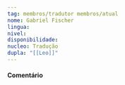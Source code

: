 ```yaml
---
tag: membros/tradutor membros/atual
nome: Gabriel Fischer
lingua: 
nivel: 
disponibilidade:
nucleo: Tradução
dupla: "[[Leo]]"
---
```


#### Comentário
